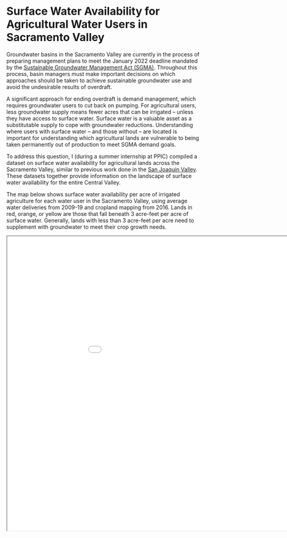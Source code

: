# Surface Water Availability for Agricultural Water Users in Sacramento Valley

Groundwater basins in the Sacramento Valley are currently in the process of preparing management plans to meet the January 2022 deadline mandated by the [Sustainable Groundwater Management Act (SGMA)](https://water.ca.gov/Programs/Groundwater-Management/SGMA-Groundwater-Management). Throughout this process, basin managers must make important decisions on which approaches should be taken to achieve sustainable groundwater use and avoid the undesirable results of overdraft.

A significant approach for ending overdraft is demand management, which requires groundwater users to cut back on pumping. For agricultural users, less groundwater supply means fewer acres that can be irrigated – unless they have access to surface water. Surface water is a valuable asset as a substitutable supply to cope with groundwater reductions. Understanding where users with surface water – and those without – are located is important for understanding which agricultural lands are vulnerable to being taken permanently out of production to meet SGMA demand goals.

To address this question, I (during a summer internship at PPIC) compiled a dataset on surface water availability for agricultural lands across the Sacramento Valley, similar to previous work done in the [San Joaquin Valley](https://www.ppic.org/blog/water-availability-for-san-joaquin-valley-farms-a-balancing-act/). These datasets together provide information on the landscape of surface water availability for the entire Central Valley. 

The map below shows surface water availability per acre of irrigated agriculture for each water user in the Sacramento Valley, using average water deliveries from 2009-19 and cropland mapping from 2016. Lands in red, orange, or yellow are those that fall beneath 3 acre-feet per acre of surface water. Generally, lands with less than 3 acre-feet per acre need to supplement with groundwater to meet their crop growth needs. 


<iframe src="asst2/index.html" height=768 width=1024></iframe>

